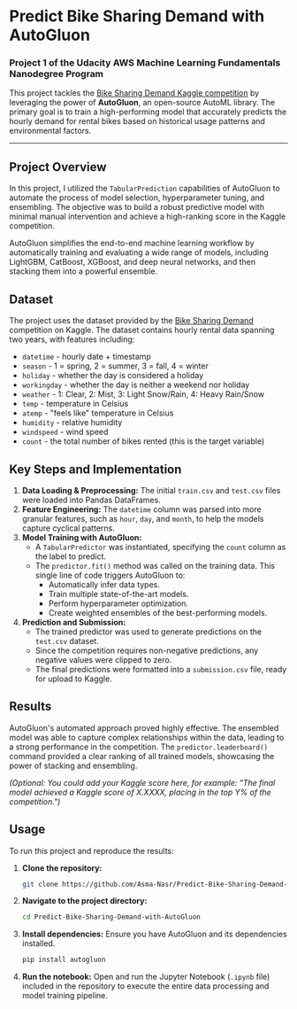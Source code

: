 # Predict Bike Sharing Demand with AutoGluon

### Project 1 of the Udacity AWS Machine Learning Fundamentals Nanodegree Program

This project tackles the [Bike Sharing Demand Kaggle competition](https://www.kaggle.com/c/bike-sharing-demand) by leveraging the power of **AutoGluon**, an open-source AutoML library. The primary goal is to train a high-performing model that accurately predicts the hourly demand for rental bikes based on historical usage patterns and environmental factors.

---

## Project Overview

In this project, I utilized the `TabularPrediction` capabilities of AutoGluon to automate the process of model selection, hyperparameter tuning, and ensembling. The objective was to build a robust predictive model with minimal manual intervention and achieve a high-ranking score in the Kaggle competition.

AutoGluon simplifies the end-to-end machine learning workflow by automatically training and evaluating a wide range of models, including LightGBM, CatBoost, XGBoost, and deep neural networks, and then stacking them into a powerful ensemble.

## Dataset

The project uses the dataset provided by the [Bike Sharing Demand](https://www.kaggle.com/c/bike-sharing-demand/data) competition on Kaggle. The dataset contains hourly rental data spanning two years, with features including:

-   `datetime` - hourly date + timestamp
-   `season` - 1 = spring, 2 = summer, 3 = fall, 4 = winter
-   `holiday` - whether the day is considered a holiday
-   `workingday` - whether the day is neither a weekend nor holiday
-   `weather` - 1: Clear, 2: Mist, 3: Light Snow/Rain, 4: Heavy Rain/Snow
-   `temp` - temperature in Celsius
-   `atemp` - "feels like" temperature in Celsius
-   `humidity` - relative humidity
-   `windspeed` - wind speed
-   `count` - the total number of bikes rented (this is the target variable)

## Key Steps and Implementation

1.  **Data Loading & Preprocessing:** The initial `train.csv` and `test.csv` files were loaded into Pandas DataFrames.
2.  **Feature Engineering:** The `datetime` column was parsed into more granular features, such as `hour`, `day`, and `month`, to help the models capture cyclical patterns.
3.  **Model Training with AutoGluon:**
    -   A `TabularPredictor` was instantiated, specifying the `count` column as the label to predict.
    -   The `predictor.fit()` method was called on the training data. This single line of code triggers AutoGluon to:
        -   Automatically infer data types.
        -   Train multiple state-of-the-art models.
        -   Perform hyperparameter optimization.
        -   Create weighted ensembles of the best-performing models.
4.  **Prediction and Submission:**
    -   The trained predictor was used to generate predictions on the `test.csv` dataset.
    -   Since the competition requires non-negative predictions, any negative values were clipped to zero.
    -   The final predictions were formatted into a `submission.csv` file, ready for upload to Kaggle.

## Results

AutoGluon's automated approach proved highly effective. The ensembled model was able to capture complex relationships within the data, leading to a strong performance in the competition. The `predictor.leaderboard()` command provided a clear ranking of all trained models, showcasing the power of stacking and ensembling.

*(Optional: You could add your Kaggle score here, for example: "The final model achieved a Kaggle score of X.XXXX, placing in the top Y% of the competition.")*

## Usage

To run this project and reproduce the results:

1.  **Clone the repository:**
    ```bash
    git clone https://github.com/Asma-Nasr/Predict-Bike-Sharing-Demand-with-AutoGluon.git
    ```
2.  **Navigate to the project directory:**
    ```bash
    cd Predict-Bike-Sharing-Demand-with-AutoGluon
    ```
3.  **Install dependencies:** Ensure you have AutoGluon and its dependencies installed.
    ```bash
    pip install autogluon
    ```
4.  **Run the notebook:** Open and run the Jupyter Notebook (`.ipynb` file) included in the repository to execute the entire data processing and model training pipeline.
